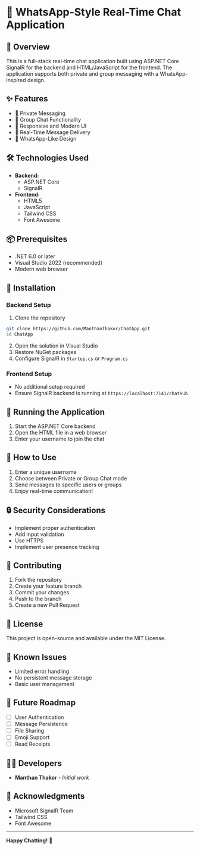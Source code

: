 # 💬 WhatsApp-Style Real-Time Chat Application

## 🚀 Overview

This is a full-stack real-time chat application built using ASP.NET Core SignalR for the backend and HTML/JavaScript for the frontend. The application supports both private and group messaging with a WhatsApp-inspired design.

## ✨ Features

- 💬 Private Messaging
- 👥 Group Chat Functionality
- 🎨 Responsive and Modern UI
- 🔄 Real-Time Message Delivery
- 📱 WhatsApp-Like Design

## 🛠 Technologies Used

- **Backend:**
  - ASP.NET Core
  - SignalR
- **Frontend:**
  - HTML5
  - JavaScript
  - Tailwind CSS
  - Font Awesome

## 📦 Prerequisites

- .NET 6.0 or later
- Visual Studio 2022 (recommended)
- Modern web browser

## 🔧 Installation

### Backend Setup

1. Clone the repository

```bash
git clone https://github.com/ManthanThakor/ChatApp.git
cd ChatApp
```

2. Open the solution in Visual Studio
3. Restore NuGet packages
4. Configure SignalR in `Startup.cs` or `Program.cs`

### Frontend Setup

- No additional setup required
- Ensure SignalR backend is running at `https://localhost:7141/chatHub`

## 🚦 Running the Application

1. Start the ASP.NET Core backend
2. Open the HTML file in a web browser
3. Enter your username to join the chat

## 🌟 How to Use

1. Enter a unique username
2. Choose between Private or Group Chat mode
3. Send messages to specific users or groups
4. Enjoy real-time communication!

## 🔒 Security Considerations

- Implement proper authentication
- Add input validation
- Use HTTPS
- Implement user presence tracking

## 🤝 Contributing

1. Fork the repository
2. Create your feature branch
3. Commit your changes
4. Push to the branch
5. Create a new Pull Request

## 📝 License

This project is open-source and available under the MIT License.

## 🐛 Known Issues

- Limited error handling
- No persistent message storage
- Basic user management

## 📡 Future Roadmap

- [ ] User Authentication
- [ ] Message Persistence
- [ ] File Sharing
- [ ] Emoji Support
- [ ] Read Receipts

## 👨‍💻 Developers

- **Manthan Thakor** - _Initial work_

## 🙏 Acknowledgments

- Microsoft SignalR Team
- Tailwind CSS
- Font Awesome

---

**Happy Chatting!** 🎉
